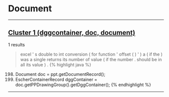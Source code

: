# Document

***

## [Cluster 1 (dggcontainer, doc, document)](./1)
1 results
> excel ' s double to int conversion ( for function ' offset ( ) ' ) a ( if the ) was a single returns its number of value ( if the number . should be in all its value ) . 
{% highlight java %}
198. Document doc = ppt.getDocumentRecord();
199. EscherContainerRecord dggContainer = doc.getPPDrawingGroup().getDggContainer();
{% endhighlight %}

***

